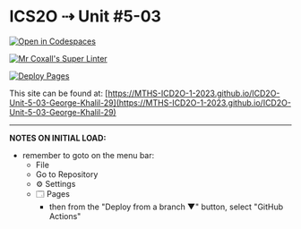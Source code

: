 # ICS2O ⇢ Unit #5-03

[![Open in Codespaces](https://classroom.github.com/assets/launch-codespace-7f7980b617ed060a017424585567c406b6ee15c891e84e1186181d67ecf80aa0.svg)](https://classroom.github.com/open-in-codespaces?assignment_repo_id=14885165)

[![Mr Coxall's Super Linter](https://github.com/MTHS-ICD2O-1-2023/ICD2O-Unit-5-03-George-Khalil-29/workflows/Mr%20Coxall's%20Super%20Linter/badge.svg)](https://github.com/MTHS-ICD2O-1-2023/ICD2O-Unit-5-03-George-Khalil-29/actions)

[![Deploy Pages](https://github.com/MTHS-ICD2O-1-2023/ICD2O-Unit-5-03-George-Khalil-29/workflows/Deploy%20Pages/badge.svg)](https://github.com/MTHS-ICD2O-1-2023/ICD2O-Unit-5-03-George-Khalil-29/actions)

This site can be found at: [https://MTHS-ICD2O-1-2023.github.io/ICD2O-Unit-5-03-George-Khalil-29](https://MTHS-ICD2O-1-2023.github.io/ICD2O-Unit-5-03-George-Khalil-29)

---

**NOTES ON INITIAL LOAD:**
- remember to goto on the menu bar:
  - File
  - Go to Repository
  - ⚙ Settings
  - 🗔 Pages
    - then from the "Deploy from a branch ▼" button, select "GitHub Actions"
